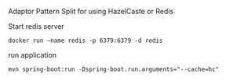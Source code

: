 Adaptor Pattern Split for using HazelCaste or Redis

Start redis server

`docker run –name redis -p 6379:6379 -d redis`

run application

`mvn spring-boot:run -Dspring-boot.run.arguments="--cache=hc"`
